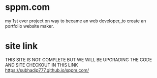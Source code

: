 # sppm.com
my 1st ever project on way to became an web developer,,to create an portfolio website maker. 
# site link
THIS SITE IS NOT COMPLETE BUT WE WILL BE UPGRADING THE CODE AND SITE CHECKOUT IN THIS LINK
https://subhadip777.github.io/sppm.com/
